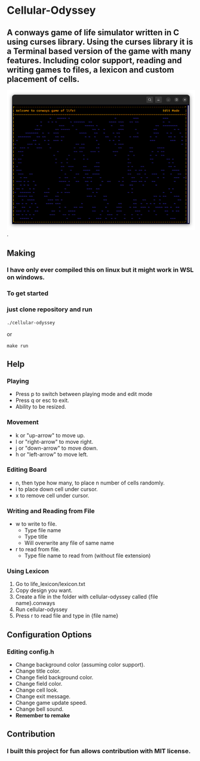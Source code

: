 # Cellular-Odyssey
## A conways game of life simulator written in C using curses library. Using the curses library it is a Terminal based version of the game with many features. Including color support, reading and writing games to files, a lexicon and custom placement of cells. 

![Picture of conways game of life.](/assets/image.png).

## Making
### I have only ever compiled this on linux but it might work in WSL on windows.
### To get started 
### just clone repository and run 
```bash
./cellular-odyssey
```
or
```
make run
```

## Help
### Playing
* Press p to switch between playing mode and edit mode
* Press q or esc to exit.
* Ability to be resized.

### Movement
* k or "up-arrow" to move up.
* l or "right-arrow" to move right.
* j or "down-arrow" to move down.
* h or "left-arrow" to move left.

### Editing Board
* n, then type how many, to place n number of cells randomly.
* i to place down cell under cursor.
* x to remove cell under cursor.

### Writing and Reading from File
* w to write to file.
  * Type file name
  * Type title
  * Will overwrite any file of same name
* r to read from file.
  * Type file name to read from (without file extension)

### Using Lexicon
1. Go to life_lexicon/lexicon.txt
2. Copy design you want.
3. Create a file in the folder with cellular-odyssey called {file name}.conways
4. Run cellular-odyssey
5. Press r to read file and type in {file name}

## Configuration Options
### Editing config.h
* Change background color (assuming color support). 
* Change title color.
* Change field background color.
* Change field color.
* Change cell look.
* Change exit message.
* Change game update speed.
* Change bell sound.
* **Remember to remake**

## Contribution
### I built this project for fun allows contribution with MIT license.
